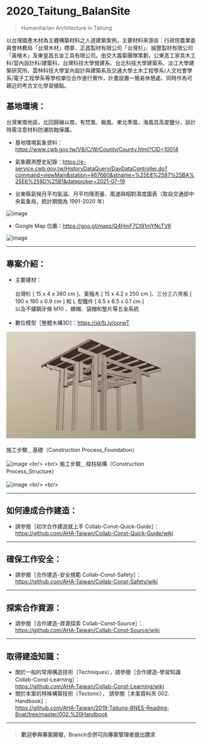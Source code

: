 # 2020_Taitung_BalanSite

>Humanitarian Architecture in Taitung<br/>
>
以台灣國產木材為主體構築材料之人道建築案例，主要材料來源自：行政院農業委員會林務局「台灣木材」標章、正昌製材有限公司「台灣杉」、誠豐製材有限公司「黃檜木」及東皇昌五金工具有限公司。由交大義築團隊策劃，公東高工家具木工科/室內設計科/建築科、台灣科技大學營建系、台北科技大學建築系、淡江大學建築研究所、雲林科技大學室內設計與建築系及交通大學土木工程學系/人文社會學系/電子工程學系等學校單位合作進行實作，計畫設置一簡易休憩處、同時作為可親近的考古文化學習據點。<br/>

## 基地環境：<br/>
台灣東南地區，北回歸線以南，有焚風、颱風、東北季風，海風具高度鹽分，設計時需注意材料防潮防蝕保護。<br/>
* 基地環境氣象資料：https://www.cwb.gov.tw/V8/C/W/County/County.html?CID=10014 <br/>
* 氣象觀測歷史紀錄：https://e-service.cwb.gov.tw/HistoryDataQuery/DayDataController.do?command=viewMain&station=467660&stname=%25E8%2587%25BA%25E6%259D%25B1&datepicker=2021-07-19 <br/>

* 台東縣氣候月平均氣溫、月平均降雨量、風速與相對濕度圖表（取自交通部中央氣象局，統計期間為 1991-2020 年）<br/>

![image](https://github.com/AHA-Taiwan/2020_Taitung_Balan-Site/blob/master/001.%20Blueprint/README%20IMAGE/Taitung_Weather_All.jpg)

* Google Map 位置：https://goo.gl/maps/Q4HmF7Ct91mYNcTV6  <br/>

![image](https://github.com/AHA-Taiwan/2020_Taitung_BalanSite/blob/master/001.%20Blueprint/README%20IMAGE/BS_GMap.png)

***
## 專案介紹：<br/>
* 主要建材：
  <br/>
  <br/>
  台灣杉 [ 15 x 4 x 360 cm ]、黃檜木 [ 15 x 4.2 x 250 cm ]、三分三六夾板 [ 190 x 180 x 0.9 cm ] 和 L 型鐵件 [ 6.5 x 6.5 x 0.1 cm ]<br/>
  以及不鏽鋼牙條 M10 、螺帽、袋帽和墊片等五金系統
  <br/>
  <br/>
* 數位模型［整體木構3D］：https://skfb.ly/oprwT

![image](https://github.com/AHA-Taiwan/2020_Taitung_Balan-Site/blob/master/001.%20Blueprint/README%20IMAGE/BS_Sketchfab_Model.png)
<br/>
<br/>
施工步驟＿基礎（Construction Process_Foundation）<br/>
<br/>
![image](https://github.com/linghsuanh/2021_Taitung_Balan-Site/blob/master/002.%20Handbook/Constr-Step%20(.gif)/BS_Base.gif)
<br/>
<br/>
施工步驟＿樑柱結構（Construction Process_Structure）<br/>
<br/>
![image](https://github.com/linghsuanh/2021_Taitung_Balan-Site/blob/master/002.%20Handbook/Constr-Step%20(.gif)/BS_Structure.gif)
<br/>
<br/>
***
## 如何達成合作建造：<br/>
* 請參閱［初次合作建造就上手 Collab-Const-Quick-Guide］：<br/>
https://github.com/AHA-Taiwan/Collab-Const-Quick-Guide/wiki <br/>
***
## 確保工作安全：<br/>
* 請參閱［合作建造-安全規範 Collab-Const-Safety］：<br/>
https://github.com/AHA-Taiwan/Collab-Const-Safety/wiki <br/>
***
## 探索合作資源：<br/>
* 請參閱［合作建造-資源探索 Collab-Const-Source］：<br/>
https://github.com/AHA-Taiwan/Collab-Const-Source/wiki <br/>
***
## 取得建造知識：<br/>
* 關於一般的常用構造技術（Techniques），請參閱［合作建造-學習知識 Collab-Const-Learning］：<br/>
https://github.com/AHA-Taiwan/Collab-Const-Learning/wiki <br/>
* 關於本案的特殊構築技術（Tectonic）， 請參閱［本案資料夾 002. Handbook］：<br/>
https://github.com/AHA-Taiwan/2019-Taitung-BNES-Reading-Boat/tree/master/002.%20Handbook <br/>
***

> #### 歡迎參與專案開發，Branch合併可向專案管理者提出請求
